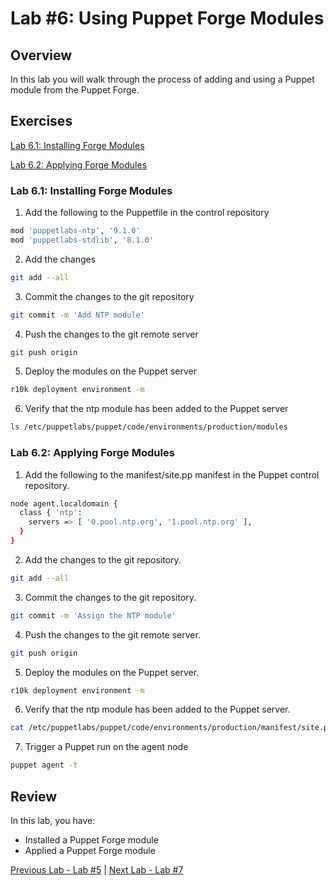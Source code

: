# Lab #6: Using Puppet Forge Modules

## Overview

In this lab you will walk through the process of adding and using a Puppet module from the Puppet Forge.

## Exercises

[Lab 6.1: Installing Forge Modules](#lab-61-installing-forge-modules)

[Lab 6.2: Applying Forge Modules](#lab-62-applying-forge-modules)

### Lab 6.1: Installing Forge Modules


1. Add the following to the Puppetfile in the control repository

```bash
mod 'puppetlabs-ntp', '9.1.0'
mod 'puppetlabs-stdlib', '8.1.0'
```

2. Add the changes

```bash
git add --all
```

3. Commit the changes to the git repository

```bash
git commit -m 'Add NTP module'
```

4. Push the changes to the git remote server

```bash
git push origin
```

5. Deploy the modules on the Puppet server

```bash
r10k deployment environment -m
```

6. Verify that the ntp module has been added to the Puppet server

```bash
ls /etc/puppetlabs/puppet/code/environments/production/modules
```

### Lab 6.2: Applying Forge Modules

1. Add the following to the manifest/site.pp manifest in the Puppet control repository.

```bash
node agent.localdomain {
  class { 'ntp':
    servers => [ '0.pool.ntp.org', '1.pool.ntp.org' ],
  }
}
```

2. Add the changes to the git repository.

```bash
git add --all
```

3. Commit the changes to the git repository.

```bash
git commit -m 'Assign the NTP module'
```

4. Push the changes to the git remote server.

```bash
git push origin
```

5. Deploy the modules on the Puppet server.

```bash
r10k deployment environment -m
```

6. Verify that the ntp module has been added to the Puppet server.

```bash
cat /etc/puppetlabs/puppet/code/environments/production/manifest/site.pp
```

7. Trigger a Puppet run on the agent node

```bash
puppet agent -t
```

## Review

In this lab, you have:

+ Installed a Puppet Forge module
+ Applied a Puppet Forge module

[Previous Lab - Lab #5](./05-puppet-code-development.md)  |  [Next Lab - Lab #7](./07-using-puppet-hiera.md)
